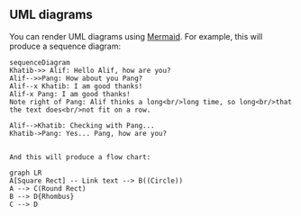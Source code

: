 
## UML diagrams

You can render UML diagrams using [Mermaid](https://mermaidjs.github.io/). For example, this will produce a sequence diagram:

```mermaid
sequenceDiagram
Khatib->> Alif: Hello Alif, how are you?
Alif-->>Pang: How about you Pang?
Alif--x Khatib: I am good thanks!
Alif-x Pang: I am good thanks!
Note right of Pang: Alif thinks a long<br/>long time, so long<br/>that the text does<br/>not fit on a row.

Alif-->Khatib: Checking with Pang...
Khatib->Pang: Yes... Pang, how are you?


And this will produce a flow chart:

graph LR
A[Square Rect] -- Link text --> B((Circle))
A --> C(Round Rect)
B --> D{Rhombus}
C --> D
